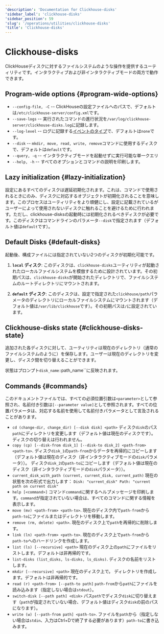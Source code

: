 ```yaml
---
'description': 'Documentation for Clickhouse-disks'
'sidebar_label': 'clickhouse-disks'
'sidebar_position': 59
'slug': '/operations/utilities/clickhouse-disks'
'title': 'Clickhouse-disks'
---
```





# Clickhouse-disks

ClickHouseディスクに対するファイルシステムのような操作を提供するユーティリティです。インタラクティブおよび非インタラクティブモードの両方で動作できます。

## Program-wide options {#program-wide-options}

* `--config-file, -C` -- ClickHouseの設定ファイルへのパスで、デフォルトは`/etc/clickhouse-server/config.xml`です。
* `--save-logs` -- 実行されたコマンドの進行状況を`/var/log/clickhouse-server/clickhouse-disks.log`に記録します。
* `--log-level` -- ログに記録する[イベントのタイプ](../server-configuration-parameters/settings#logger)で、デフォルトは`none`です。
* `--disk` -- `mkdir, move, read, write, remove`コマンドに使用するディスクで、デフォルトは`default`です。
* `--query, -q` -- インタラクティブモードを起動せずに実行可能な単一クエリ
* `--help, -h` -- すべてのオプションとコマンドの説明を印刷します。

## Lazy initialization {#lazy-initialization}
設定にあるすべてのディスクは遅延初期化されます。これは、コマンドで使用されるときにのみ、ディスクに対応するオブジェクトが初期化されることを意味します。このプロセスはユーティリティをより頑健にし、設定に記載されているがユーザーによって使用されないディスクに触れることを避けるために行われます。ただし、clickhouse-disksの起動時には初期化されるべきディスクが必要です。このディスクはコマンドラインのパラメータ`--disk`で指定されます（デフォルト値は`default`です）。

## Default Disks {#default-disks}
起動後、構成ファイルには指定されていない2つのディスクが初期化可能です。

1. **`local` ディスク**: このディスクは、`clickhouse-disks`ユーティリティが起動されたローカルファイルシステムを模倣するために設計されています。その初期パスは、`clickhouse-disks`が開始されたディレクトリで、ファイルシステムのルートディレクトリにマウントされます。

2. **`default` ディスク**: このディスクは、設定で指定された`clickhouse/path`パラメータのディレクトリにローカルファイルシステムにマウントされます（デフォルト値は`/var/lib/clickhouse`です）。その初期パスは`/`に設定されています。

## Clickhouse-disks state {#clickhouse-disks-state}
追加された各ディスクに対して、ユーティリティは現在のディレクトリ（通常のファイルシステムのように）を保存します。ユーザーは現在のディレクトリを変更し、ディスク間を切り替えることができます。

状態はプロンプト`disk_name:`path_name``に反映されます。

## Commands {#commands}

このドキュメントファイルでは、すべての必須位置引数は`<parameter>`として参照され、名前付き引数は`[--parameter value]`として参照されます。すべての位置パラメータは、対応する名前を使用して名前付きパラメータとして言及されることがあります。

* `cd (change-dir, change_dir) [--disk disk] <path>`
  ディスク`disk`のパス`path`にディレクトリを変更します（デフォルト値は現在のディスクです）。ディスクの切り替えは行われません。
* `copy (cp) [--disk-from disk_1] [--disk-to disk_2] <path-from> <path-to>`.
  ディスク`disk_1`の`path-from`からデータを再帰的にコピーします（デフォルト値は現在のディスク（非インタラクティブモードの`disk`パラメータ））。
  ディスク`disk_2`の`path-to`にコピーします（デフォルト値は現在のディスク（非インタラクティブモードの`disk`パラメータ））。
* `current_disk_with_path (current, current_disk, current_path)`
  現在の状態を次の形式で出力します：
    `Disk: "current_disk" Path: "current path on current disk"`
* `help [<command>]`
  コマンド`command`に関するヘルプメッセージを印刷します。`command`が指定されていない場合は、すべてのコマンドに関する情報を表示します。
* `move (mv) <path-from> <path-to>`.
  現在のディスク内で`path-from`から`path-to`にファイルまたはディレクトリを移動します。
* `remove (rm, delete) <path>`.
  現在のディスク上で`path`を再帰的に削除します。
* `link (ln) <path-from> <path-to>`.
  現在のディスク上で`path-from`から`path-to`へのハードリンクを作成します。
* `list (ls) [--recursive] <path>`
  現在のディスク上の`path`にファイルをリストします。デフォルトは非再帰的です。
* `list-disks (list_disks, ls-disks, ls_disks)`.
  ディスクの名前をリストします。
* `mkdir [--recursive] <path>` 現在のディスク上で。
  ディレクトリを作成します。デフォルトは非再帰的です。
* `read (r) <path-from> [--path-to path]`
  `path-from`から`path`にファイルを読み込みます（指定しない場合は`stdout`）。
* `switch-disk [--path path] <disk>`
  パス`path`でディスク`disk`に切り替えます（`path`が指定されていない場合、デフォルト値はディスク`disk`の前のパスになります）。
* `write (w) [--path-from path] <path-to>`.
  ファイルを`path`から（指定しない場合は`stdin`、入力はCtrl+Dで終了する必要があります）`path-to`に書き込みます。
